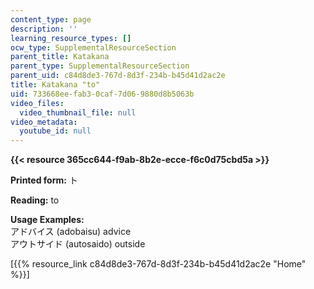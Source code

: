 ```yaml
---
content_type: page
description: ''
learning_resource_types: []
ocw_type: SupplementalResourceSection
parent_title: Katakana
parent_type: SupplementalResourceSection
parent_uid: c84d8de3-767d-8d3f-234b-b45d41d2ac2e
title: Katakana "to"
uid: 733668ee-fab3-0caf-7d06-9880d8b5063b
video_files:
  video_thumbnail_file: null
video_metadata:
  youtube_id: null
---
```


**{{< resource 365cc644-f9ab-8b2e-ecce-f6c0d75cbd5a >}}**

**Printed form:** ト

**Reading:** to

**Usage Examples:**  
アドバイス (adobaisu) advice  
アウトサイド (autosaido) outside

\[{{% resource_link c84d8de3-767d-8d3f-234b-b45d41d2ac2e "Home" %}}\]